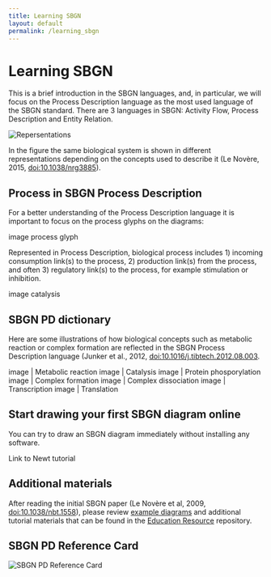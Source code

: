```yaml
---
title: Learning SBGN
layout: default
permalink: /learning_sbgn
---
```


# Learning SBGN

<p>This is a brief introduction in the SBGN languages, and, in particular, we will focus on the Process Description language as the most used language of the SBGN standard. There are 3 languages in SBGN: Activity Flow, Process Description and Entity Relation.</p>

![Repersentations](/sbgn/images/learning/lenovere_representations.png)

In the figure the same biological system is shown in different representations depending on the concepts used to describe it (Le Novère, 2015, [doi:10.1038/nrg3885](https://dx.doi.org/10.1038/nrg3885)).

## Process in SBGN Process Description

<p>For a better understanding of the Process Description language it is important to focus on the process glyphs on the diagrams:</p>
  
image process glyph

<p>Represented in Process Description, biological process includes 1) incoming consumption link(s) to the process, 2) production link(s) from the process, and often 3) regulatory link(s) to the process, for example stimulation or inhibition.</p>

image catalysis

## SBGN PD dictionary

<p>Here are some illustrations of how biological concepts such as metabolic reaction or complex formation are reflected in the SBGN Process Description language (Junker et al., 2012, <a href="https://dx.doi.org/10.1016/j.tibtech.2012.08.003">doi:10.1016/j.tibtech.2012.08.003</a>.</p>

image | Metabolic reaction
image | Catalysis
image | Protein phosporylation
image | Complex formation
image | Complex dissociation
image | Transcription
image | Translation

## Start drawing your first SBGN diagram online

<p>You can try to draw an SBGN diagram immediately without installing any software.</p>

Link to Newt tutorial

## Additional materials

After reading the initial SBGN paper (Le Novère et al, 2009, [doi:10.1038/nbt.1558](https://dx.doi.org/10.1038/nbt.1558)), please review [example diagrams](/examples) and additional tutorial materials that can be found in the [Education Resource](https://github.com/sbgn/educational-resources) repository.

## SBGN PD Reference Card

![SBGN PD Reference Card](/sbgn/images/learning/PD_L1V1.3.png)
